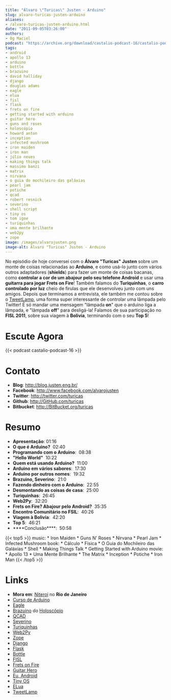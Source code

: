 ```yaml
---
title: "Álvaro \"Turicas\" Justen - Arduino"
slug: alvaro-turicas-justen-arduino
aliases:
- /alvaro-turicas-justen-arduino.html
date: "2011-09-05T03:26:00"
authors:
- Og Maciel
podcast: "https://archive.org/download/castalio-podcast-16/castalio-podcast-16.mp3"
tags:
- android
- apollo 13
- arduino
- bottle
- brazuino
- david halliday
- django
- douglas adams
- eagle
- elua
- fisl
- flask
- frets on fire
- getting started with arduino
- guitar hero
- guns and roses
- holoscópio
- howard anton
- inception
- infected mushroom
- iron maiden
- iron man
- júlio neves
- making things talk
- massimo banzi
- matrix
- nirvana
- o guia do mochileiro das galáxias
- pearl jam
- potiche
- qcad
- robert resnick
- severino
- shell script
- tiny os
- tom igoe
- turiquinhas
- uma mente brilhante
- web2py
- zope
image: /images/alvarojusten.png
image-alt: Álvaro "Turicas" Justen - Arduino
---
```


No episódio de hoje conversei com o **Álvaro \"Turicas\" Justen** sobre
um monte de coisas relacionadas ao **Arduino**, e como usá-lo junto com
vários outros adaptadores (**shields**) para fazer um monte de coisas
bacanas, como **controlar a cor de um abajour pelo seu telefone
Android** e usar uma **guitarra para jogar Frets on Fire**! Também
falamos do **Turiquinhas**, o **carro controlado por luz** cheio de
firulas que ele desenvolveu junto com uns amigos. Depois que terminamos
a entrevista, ele também me contou sobre o
[TweetLamp](http://GitHub.com/turicas/tweetlamp), uma forma super
interessante de controlar uma lâmpada pelo Twitter! É só mandar uma
mensagem \"lâmpada **on**\" que o arduino liga a lâmpada, e \"lâmpada
**off**\" para desligá-la! Falamos de sua participação no **FISL 2011**,
sobre sua viagem à **Bolivia**, terminando com o seu **Top 5**!

# Escute Agora

{{< podcast castalio-podcast-16 >}}

# Contato

- **Blog**: <http://blog.justen.eng.br/>
- **Facebook**: http://www.facebook.com/alvarojusten
- **Twitter**: <http://twitter.com/turicas>
- **Github**: <http://GitHub.com/turicas>
- **Bitbucket**: <http://BitBucket.org/turicas>

# Resumo

- **Apresentação**: 01:16
- **O que é Arduino?**  02:40
- **Programando com o Arduino**:  08:38
- **\"Hello World\"**  10:22
- **Quem está usando Arduino?**  11:00
- **Arduino em vários sabores**:  17:30
- **Arduino por outros nomes**:  19:32
- **Brazuino, Severino**:  21:0
- **Fazendo dinheiro com o Arduino**:  22:55
- **Desmontando as coisas de casa**:  25:00
- **Turiquinhas**:  26:45
- **Web2Py**:  32:20
- **Frets on Fire? Abajour pelo Android?**  35:35
- **Encontro Comunitário no FSIL**:  40:26
- **Viagem à Bolivia**:  42:20
- **Top 5**:  46:21
- \*\*\*\*Conclusão\*\*\*\*:  50:58

{{< top5 >}}
music:
    * Iron Maiden
    * Guns N\' Roses
    * Nirvana
    * Pearl Jam
    * Infected Mushroom
book:
    * Cálculo
    * Física
    * O Guia do Mochileiro das Galáxias
    * Shell
    * Making Things Talk
    * Getting Started with Arduino
movie:
    * Apollo 13
    * Uma Mente Brilhante
    * The Matrix
    * Inception
    * Potiche
    * Iron Man
{{< /top5 >}}

# Links

- **Mora em**:
    [Niteroi](http://maps.google.com/maps?q=Niteroi+-+Rio+de+Janeiro,+Brazil&hl=en&sll=35.930614,-79.030686&sspn=0.014386,0.03283&vpsrc=0&t=h&z=12) no
    **Rio de Janeiro**
- [Curso de Arduino](http://CursoDeArduino.com.br/)
- [Eagle](https://secure.wikimedia.org/wikipedia/en/wiki/Eagle_(program))
- [Brazuino](http://brasuino.holoscopio.com/) do
    [Holoscópio](http://holoscopio.com/)
- [QCAD](https://secure.wikimedia.org/wikipedia/en/wiki/QCad)
- [Severino](http://arduino.cc/en/Main/ArduinoBoardSerialSingleSided3)
- [Turiquinhas](http://www.justen.eng.br/Turiquinhas/)
- [Web2Py](http://www.web2py.com/)
- [Zope](http://zope2.zope.org/)
- [Django](https://www.djangoproject.com/)
- [Flask](http://flask.pocoo.org/)
- [Bottle](http://bottlepy.org/docs/dev/)
- [FISL](https://secure.wikimedia.org/wikipedia/en/wiki/F%C3%B3rum_Internacional_Software_Livre)
- [Frets on Fire](http://fretsonfire.sourceforge.net/)
- [Guitar Hero](http://www.guitarherogame.com/gh1/)
- [Eu, Android](http://www.euandroid.com.br/)
- [Tiny OS](http://www.tinyos.net/)
- [ELua](http://www.eluaproject.net/)
- [TweetLamp](http://GitHub.com/turicas/tweetlamp)
